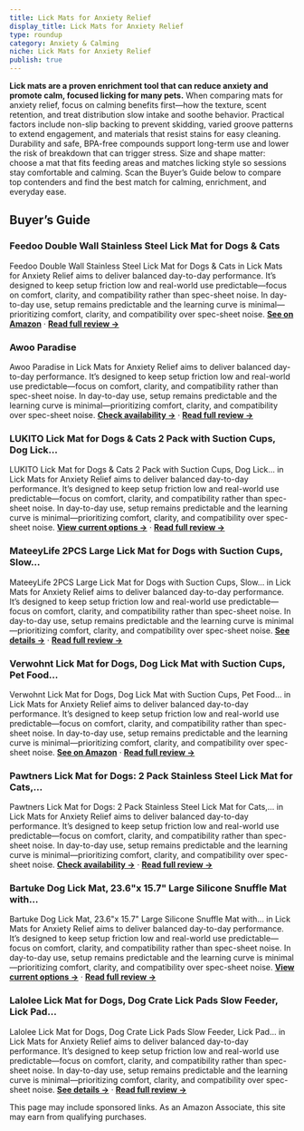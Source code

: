 ```yaml
---
title: Lick Mats for Anxiety Relief
display_title: Lick Mats for Anxiety Relief
type: roundup
category: Anxiety & Calming
niche: Lick Mats for Anxiety Relief
publish: true
---
```


<p><strong>Lick mats are a proven enrichment tool that can reduce anxiety and promote calm, focused licking for many pets.</strong> When comparing mats for anxiety relief, focus on calming benefits first&mdash;how the texture, scent retention, and treat distribution slow intake and soothe behavior. Practical factors include non-slip backing to prevent skidding, varied groove patterns to extend engagement, and materials that resist stains for easy cleaning. Durability and safe, BPA-free compounds support long-term use and lower the risk of breakdown that can trigger stress. Size and shape matter: choose a mat that fits feeding areas and matches licking style so sessions stay comfortable and calming. Scan the Buyer’s Guide below to compare top contenders and find the best match for calming, enrichment, and everyday ease.</p>
<h2>Buyer’s Guide</h2>
<h3>Feedoo Double Wall Stainless Steel Lick Mat for Dogs & Cats</h3>
<p>Feedoo Double Wall Stainless Steel Lick Mat for Dogs & Cats in Lick Mats for Anxiety Relief aims to deliver balanced day-to-day performance. It’s designed to keep setup friction low and real-world use predictable&mdash;focus on comfort, clarity, and compatibility rather than spec-sheet noise. In day-to-day use, setup remains predictable and the learning curve is minimal&mdash;prioritizing comfort, clarity, and compatibility over spec-sheet noise. <a href="https://amzn.to/4n7joZo" target="_blank" rel="nofollow sponsored noopener noopener" target="_blank"><strong>See on Amazon</strong></a> · <a href="/reviews/feedoo-double-wall-stainless-steel-lick-mat-for-dogs-cats-chew-proof-wh-11d33cf4/"><strong>Read full review &rarr;</strong></a></p>
<h3>Awoo Paradise</h3>
<p>Awoo Paradise in Lick Mats for Anxiety Relief aims to deliver balanced day-to-day performance. It’s designed to keep setup friction low and real-world use predictable&mdash;focus on comfort, clarity, and compatibility rather than spec-sheet noise. In day-to-day use, setup remains predictable and the learning curve is minimal&mdash;prioritizing comfort, clarity, and compatibility over spec-sheet noise. <a href="https://amzn.to/3JcaTyk" target="_blank" rel="nofollow sponsored noopener noopener" target="_blank"><strong>Check availability &rarr;</strong></a> · <a href="/reviews/awoo-paradise-silicone-dog-cat-lick-mat-and-slow-feeder-with-suction-cu-a07242e8/"><strong>Read full review &rarr;</strong></a></p>
<h3>LUKITO Lick Mat for Dogs & Cats 2 Pack with Suction Cups, Dog Lick…</h3>
<p>LUKITO Lick Mat for Dogs & Cats 2 Pack with Suction Cups, Dog Lick… in Lick Mats for Anxiety Relief aims to deliver balanced day-to-day performance. It’s designed to keep setup friction low and real-world use predictable&mdash;focus on comfort, clarity, and compatibility rather than spec-sheet noise. In day-to-day use, setup remains predictable and the learning curve is minimal&mdash;prioritizing comfort, clarity, and compatibility over spec-sheet noise. <a href="https://amzn.to/4oixgAW" target="_blank" rel="nofollow sponsored noopener noopener" target="_blank"><strong>View current options &rarr;</strong></a> · <a href="/reviews/lukito-lick-mat-for-dogs-cats-2-pack-with-suction-cups-dog-lick-mat-for-8d231ec4/"><strong>Read full review &rarr;</strong></a></p>
<h3>MateeyLife 2PCS Large Lick Mat for Dogs with Suction Cups, Slow…</h3>
<p>MateeyLife 2PCS Large Lick Mat for Dogs with Suction Cups, Slow… in Lick Mats for Anxiety Relief aims to deliver balanced day-to-day performance. It’s designed to keep setup friction low and real-world use predictable&mdash;focus on comfort, clarity, and compatibility rather than spec-sheet noise. In day-to-day use, setup remains predictable and the learning curve is minimal&mdash;prioritizing comfort, clarity, and compatibility over spec-sheet noise. <a href="https://amzn.to/4hbkzWg" target="_blank" rel="nofollow sponsored noopener noopener" target="_blank"><strong>See details &rarr;</strong></a> · <a href="/reviews/mateeylife-2pcs-large-lick-mat-for-dogs-with-suction-cups-slow-feeder-b-aa780ef3/"><strong>Read full review &rarr;</strong></a></p>
<h3>Verwohnt Lick Mat for Dogs, Dog Lick Mat with Suction Cups, Pet Food…</h3>
<p>Verwohnt Lick Mat for Dogs, Dog Lick Mat with Suction Cups, Pet Food… in Lick Mats for Anxiety Relief aims to deliver balanced day-to-day performance. It’s designed to keep setup friction low and real-world use predictable&mdash;focus on comfort, clarity, and compatibility rather than spec-sheet noise. In day-to-day use, setup remains predictable and the learning curve is minimal&mdash;prioritizing comfort, clarity, and compatibility over spec-sheet noise. <a href="https://amzn.to/493aNU8" target="_blank" rel="nofollow sponsored noopener noopener" target="_blank"><strong>See on Amazon</strong></a> · <a href="/reviews/verwohnt-lick-mat-for-dogs-dog-lick-mat-with-suction-cups-pet-food-mats-baa60b39/"><strong>Read full review &rarr;</strong></a></p>
<h3>Pawtners Lick Mat for Dogs: 2 Pack Stainless Steel Lick Mat for Cats,…</h3>
<p>Pawtners Lick Mat for Dogs: 2 Pack Stainless Steel Lick Mat for Cats,… in Lick Mats for Anxiety Relief aims to deliver balanced day-to-day performance. It’s designed to keep setup friction low and real-world use predictable&mdash;focus on comfort, clarity, and compatibility rather than spec-sheet noise. In day-to-day use, setup remains predictable and the learning curve is minimal&mdash;prioritizing comfort, clarity, and compatibility over spec-sheet noise. <a href="https://amzn.to/494sdzQ" target="_blank" rel="nofollow sponsored noopener noopener" target="_blank"><strong>Check availability &rarr;</strong></a> · <a href="/reviews/pawtners-lick-mat-for-dogs-2-pack-stainless-steel-lick-mat-for-cats-cra-2cb3db22/"><strong>Read full review &rarr;</strong></a></p>
<h3>Bartuke Dog Lick Mat, 23.6"x 15.7" Large Silicone Snuffle Mat with…</h3>
<p>Bartuke Dog Lick Mat, 23.6"x 15.7" Large Silicone Snuffle Mat with… in Lick Mats for Anxiety Relief aims to deliver balanced day-to-day performance. It’s designed to keep setup friction low and real-world use predictable&mdash;focus on comfort, clarity, and compatibility rather than spec-sheet noise. In day-to-day use, setup remains predictable and the learning curve is minimal&mdash;prioritizing comfort, clarity, and compatibility over spec-sheet noise. <a href="https://amzn.to/4oamdKR" target="_blank" rel="nofollow sponsored noopener noopener" target="_blank"><strong>View current options &rarr;</strong></a> · <a href="/reviews/bartuke-dog-lick-mat-23-6-x-15-7-large-silicone-snuffle-mat-with-suctio-282a85ea/"><strong>Read full review &rarr;</strong></a></p>
<h3>Lalolee Lick Mat for Dogs, Dog Crate Lick Pads Slow Feeder, Lick Pad…</h3>
<p>Lalolee Lick Mat for Dogs, Dog Crate Lick Pads Slow Feeder, Lick Pad… in Lick Mats for Anxiety Relief aims to deliver balanced day-to-day performance. It’s designed to keep setup friction low and real-world use predictable&mdash;focus on comfort, clarity, and compatibility rather than spec-sheet noise. In day-to-day use, setup remains predictable and the learning curve is minimal&mdash;prioritizing comfort, clarity, and compatibility over spec-sheet noise. <a href="https://amzn.to/3W6pXAs" target="_blank" rel="nofollow sponsored noopener noopener" target="_blank"><strong>See details &rarr;</strong></a> · <a href="/reviews/lalolee-lick-mat-for-dogs-dog-crate-lick-pads-slow-feeder-lick-pad-crat-2b75ee5d/"><strong>Read full review &rarr;</strong></a></p>
<aside class="disclosure">This page may include sponsored links. As an Amazon Associate, this site may earn from qualifying purchases.</aside>
